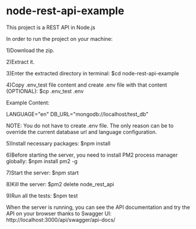 # node-rest-api-example
This project is a REST API in Node.js

In order to run the project on your machine:

1)Download the zip.

2)Extract it.

3)Enter the extracted directory in terminal: $cd node-rest-api-example

4)Copy .env_test file content and create .env file with that content (OPTIONAL): $cp .env_test .env

Example Content:

LANGUAGE="en"
DB_URL="mongodb://localhost/test_db"

NOTE: You do not have to create .env file. The only reason can be to override the current database url and language configuration.

5)Install necessary packages: $npm install

6)Before starting the server, you need to install PM2 process manager globally: $npm install pm2 -g

7)Start the server: $npm start

8)Kill the server: $pm2 delete node_rest_api

9)Run all the tests: $npm test

When the server is running, you can see the API documentation and try the API on your browser thanks to Swagger UI:
http://localhost:3000/api/swagger/api-docs/
